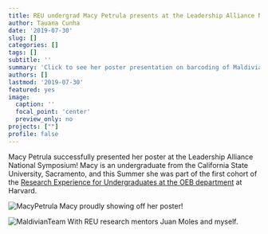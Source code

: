 ```yaml
---
title: REU undergrad Macy Petrula presents at the Leadership Alliance National Symposium!
author: Tauana Cunha
date: '2019-07-30'
slug: []
categories: []
tags: []
subtitle: ''
summary: 'Click to see her poster presentation on barcoding of Maldivian sea slugs and snails!'
authors: []
lastmod: '2019-07-30'
featured: yes
image:
  caption: ''
  focal_point: 'center'
  preview_only: no
projects: [""]
profile: false
---
```


Macy Petrula successfully presented her poster at the Leadership Alliance National Symposium! Macy is an undergraduate from the California State University, Sacramento, and this Summer she was part of the first cohort of the [Research Experience for Undergraduates at the OEB department](https://reu.oeb.harvard.edu/2019-reu-participants-mentors-and-projects) at Harvard.

![MacyPetrula](/news-projs/Macy_poster.jpeg)
Macy proudly showing off her poster!

![MaldivianTeam](/news-projs/Macy_Juan_Tau_poster.jpg)
With REU research mentors Juan Moles and myself.